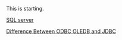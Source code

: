This is starting.

[SQL server](SqlServer.md)

[Difference Between ODBC OLEDB and JDBC](DBBasicsDrivers.md) 
